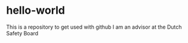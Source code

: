 # hello-world
This is a repository to get used with github
I am an advisor at the Dutch Safety Board
